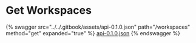 # Get Workspaces

{% swagger src="../../.gitbook/assets/api-0.1.0.json" path="/workspaces" method="get" expanded="true" %}
[api-0.1.0.json](<../../.gitbook/assets/api-0.1.0.json>)
{% endswagger %}


